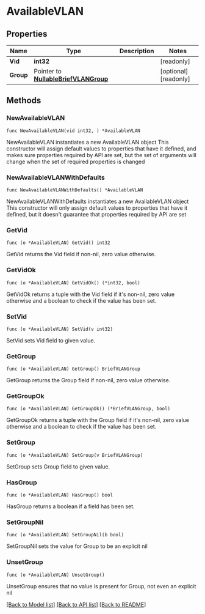 # AvailableVLAN

## Properties

Name | Type | Description | Notes
------------ | ------------- | ------------- | -------------
**Vid** | **int32** |  | [readonly] 
**Group** | Pointer to [**NullableBriefVLANGroup**](BriefVLANGroup.md) |  | [optional] [readonly] 

## Methods

### NewAvailableVLAN

`func NewAvailableVLAN(vid int32, ) *AvailableVLAN`

NewAvailableVLAN instantiates a new AvailableVLAN object
This constructor will assign default values to properties that have it defined,
and makes sure properties required by API are set, but the set of arguments
will change when the set of required properties is changed

### NewAvailableVLANWithDefaults

`func NewAvailableVLANWithDefaults() *AvailableVLAN`

NewAvailableVLANWithDefaults instantiates a new AvailableVLAN object
This constructor will only assign default values to properties that have it defined,
but it doesn't guarantee that properties required by API are set

### GetVid

`func (o *AvailableVLAN) GetVid() int32`

GetVid returns the Vid field if non-nil, zero value otherwise.

### GetVidOk

`func (o *AvailableVLAN) GetVidOk() (*int32, bool)`

GetVidOk returns a tuple with the Vid field if it's non-nil, zero value otherwise
and a boolean to check if the value has been set.

### SetVid

`func (o *AvailableVLAN) SetVid(v int32)`

SetVid sets Vid field to given value.


### GetGroup

`func (o *AvailableVLAN) GetGroup() BriefVLANGroup`

GetGroup returns the Group field if non-nil, zero value otherwise.

### GetGroupOk

`func (o *AvailableVLAN) GetGroupOk() (*BriefVLANGroup, bool)`

GetGroupOk returns a tuple with the Group field if it's non-nil, zero value otherwise
and a boolean to check if the value has been set.

### SetGroup

`func (o *AvailableVLAN) SetGroup(v BriefVLANGroup)`

SetGroup sets Group field to given value.

### HasGroup

`func (o *AvailableVLAN) HasGroup() bool`

HasGroup returns a boolean if a field has been set.

### SetGroupNil

`func (o *AvailableVLAN) SetGroupNil(b bool)`

 SetGroupNil sets the value for Group to be an explicit nil

### UnsetGroup
`func (o *AvailableVLAN) UnsetGroup()`

UnsetGroup ensures that no value is present for Group, not even an explicit nil

[[Back to Model list]](../README.md#documentation-for-models) [[Back to API list]](../README.md#documentation-for-api-endpoints) [[Back to README]](../README.md)


